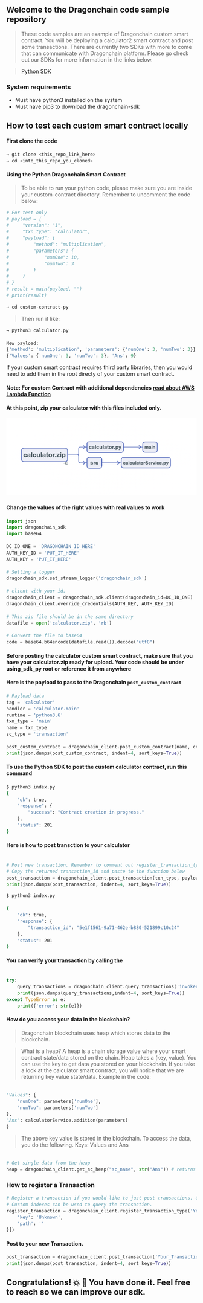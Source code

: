 ## Welcome to the Dragonchain code sample repository

> These code samples are an example of Dragonchain custom smart contract. You will be deploying a calculator2 smart contract and post some transactions.
There are currently two SDKs with more to come that can communicate with Dragonchain platform. Please go check out our SDKs for more information in the links below.

> [Python SDK](https://pypi.org/project/dragonchain-sdk/)

### System requirements
* Must have python3 installed on the system
* Must have pip3 to download the dragonchain-sdk

## How to test each custom smart contract locally
#### First clone the code

```bash
→ git clone <this_repo_link_here>
→ cd <into_this_repo_you_cloned>
```

#### Using the Python Dragonchain Smart Contract
> To be able to run your python code, please make sure you are inside your custom-contract directory.
Remember to uncomment the code below:

```py
# For test only
# payload = {
#     "version": "1",
#     "txn_type": "calculator",
#     "payload": {
#         "method": "multiplication",
#         "parameters": {
#             "numOne": 10,
#             "numTwo": 3
#         }
#     }
# }
# result = main(payload, "")
# print(result)
```

```bash
→ cd custom-contract-py
```

> Then run it like:

```py
→ python3 calculator.py

New payload:
{'method': 'multiplication', 'parameters': {'numOne': 3, 'numTwo': 3}}
{'Values': {'numOne': 3, 'numTwo': 3}, 'Ans': 9}
```

If your custom smart contract requires third party libraries, then you would need to add them in the root directy of your custom smart contract.

#### Note: For custom Contract with additional dependencies [read about AWS Lambda Function](https://docs.aws.amazon.com/lambda/latest/dg/lambda-python-how-to-create-deployment-package.html)


#### At this point, zip your calculator with this files included only.

![Custom smart contract](https://github.com/dragonchain-inc/custom-contract-python-sdk/blob/master/assets/py.png)


#### Change the values of the right values with real values to work

```py
import json
import dragonchain_sdk
import base64

DC_ID_ONE = 'DRAGONCHAIN_ID_HERE'
AUTH_KEY_ID = 'PUT_IT_HERE'
AUTH_KEY = 'PUT_IT_HERE'

# Setting a logger
dragonchain_sdk.set_stream_logger('dragonchain_sdk')

# client with your id.
dragonchain_client = dragonchain_sdk.client(dragonchain_id=DC_ID_ONE)
dragonchain_client.override_credentials(AUTH_KEY, AUTH_KEY_ID)

# This zip file should be in the same directory
datafile = open('calculator.zip', 'rb')

# Convert the file to base64
code = base64.b64encode(datafile.read()).decode("utf8")

```

#### Before posting the calculator custom smart contract, make sure that you have your calculator.zip ready for upload. Your code should be under using_sdk_py root or reference it from anywhere

#### Here is the payload to pass to the Dragonchain ```post_custom_contract```

```py
# Payload data
tag = 'calculator'
handler = 'calculator.main'
runtime = 'python3.6'
txn_type = 'main'
name = txn_type
sc_type = 'transaction'

post_custom_contract = dragonchain_client.post_custom_contract(name, code, runtime, handler, sc_type, True)
print(json.dumps(post_custom_contract, indent=4, sort_keys=True))
```

#### To use the Python SDK to post the custom calculator contract, run this command

```bash
$ python3 index.py
{
    "ok": true,
    "response": {
        "success": "Contract creation in progress."
    },
    "status": 201
}
```

#### Here is how to post transction to your calculator
```py

# Post new transaction. Remember to comment out register_transaction_type code.
# Copy the returned transaction_id and paste to the function below
post_transaction = dragonchain_client.post_transaction(txn_type, payload)
print(json.dumps(post_transaction, indent=4, sort_keys=True))

```

```bash
$ python3 index.py

{
    "ok": true,
    "response": {
        "transaction_id": "5e1f1561-9a71-462e-b880-521899c10c24"
    },
    "status": 201
}
```


#### You can verify your transaction by calling the

```py

try:
    query_transactions = dragonchain_client.query_transactions('invoker:"5e1f1561-9a71-462e-b880-521899c10c24"')
    print(json.dumps(query_transactions,indent=4, sort_keys=True))
except TypeError as e:
    print({'error': str(e)})
```

#### How do you access your data in the blockchain?
> Dragonchain blockchain uses heap which stores data to the blockchain. 

>What is a heap? A heap is a chain storage value where your smart contract state/data stored on the chain. Heap takes a (key, value). You can use the key to get data you stored on your blockchain. 
If you take a look at the calculator smart contract, you will notice that we are returning key value state/data. Example in the code:
```py

"Values": {
    "numOne": parameters['numOne'],
    "numTwo": parameters['numTwo']
},
"Ans": calculatorService.addition(parameters)
}
```


> The above key value is stored in the blockchain. To access the data, you do the following.
Keys: Values and Ans
```py

# Get single data from the heap
heap = dragonchain_client.get_sc_heap("sc_name", str("Ans")) # returns the answer value

```
### How to register a Transaction

```py
# Register a transaction if you would like to just post transactions. Comment out post_custom_contract code
# Custom indexes can be used to query the transaction.
register_transaction = dragonchain_client.register_transaction_type('Your_Transaction_Name', custom_indexes=[{
    'key': 'Unknown',
    'path': ''
}])
```


#### Post to your new Transaction.

```py
post_transaction = dragonchain_client.post_transaction('Your_Transaction_Name', payload={"I am awesome"})
print(json.dumps(post_transaction, indent=4, sort_keys=True))
```
## Congratulations! :boom: :dragon:  You have done it. Feel free to reach so we can improve our sdk. 